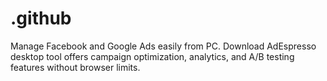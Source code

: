 # .github
Manage Facebook and Google Ads easily from PC. Download AdEspresso desktop tool offers campaign optimization, analytics, and A/B testing features without browser limits.
